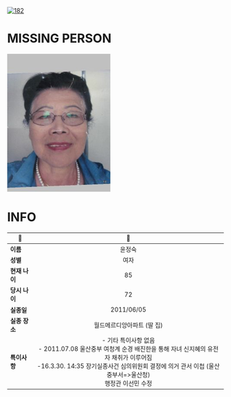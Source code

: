 [![182](https://img.shields.io/badge/%EC%8B%A4%EC%A2%85%EC%8B%A0%EA%B3%A0%EB%8A%94%20%EA%B5%AD%EB%B2%88%EC%97%86%EC%9D%B4-182-blue)](http://safe182.go.kr/index.do)

# MISSING PERSON

<img src="./missing_person.jpg">

# INFO

|🔑|💎|
|--|:--:|
|**이름**|윤정숙|
|**성별**|여자|
|**현재 나이**|85|
|**당시 나이**|72|
|**실종일**|2011/06/05|
|**실종 장소**|월드메르디앙아파트 (딸 집)|
|**특이사항**|- 기타 특이사항 없음</br>- 2011.07.08 울산중부 여청계 순경 배진한을 통해 자녀 신지혜의 유전자 채취가 이루어짐</br>-16.3.30. 14:35 장기실종사건 심의위원회 결정에 의거 관서 이첩 (울산중부서=>울산청)</br>   행정관 이선민 수정|
